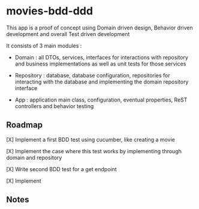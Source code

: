 # movies-bdd-ddd

This app is a proof of concept using Domain driven design, Behavior driven development and overall Test driven development

It consists of 3 main modules : 

- Domain : all DTOs, services, interfaces for interactions with repository and business implementations as well as unit tests for those services

- Repository : database, database configuration, repositories for interacting with the database and implementing the domain repository interface

- App : application main class, configuration, eventual properties, ReST controllers and behavior testing


## Roadmap 

[X] Implement a first BDD test using cucumber, like creating a movie

[X] Implement the case where this test works by implementing through domain and repository

[X] Write second BDD test for a get endpoint

[X] Implement

## Notes
